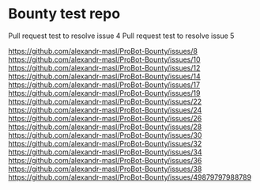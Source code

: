 # Bounty test repo

Pull request test to resolve issue 4
Pull request test to resolve issue 5

https://github.com/alexandr-masl/ProBot-Bounty/issues/8
https://github.com/alexandr-masl/ProBot-Bounty/issues/10
https://github.com/alexandr-masl/ProBot-Bounty/issues/12
https://github.com/alexandr-masl/ProBot-Bounty/issues/14
https://github.com/alexandr-masl/ProBot-Bounty/issues/17
https://github.com/alexandr-masl/ProBot-Bounty/issues/19
https://github.com/alexandr-masl/ProBot-Bounty/issues/22
https://github.com/alexandr-masl/ProBot-Bounty/issues/24
https://github.com/alexandr-masl/ProBot-Bounty/issues/26
https://github.com/alexandr-masl/ProBot-Bounty/issues/28
https://github.com/alexandr-masl/ProBot-Bounty/issues/30
https://github.com/alexandr-masl/ProBot-Bounty/issues/32
https://github.com/alexandr-masl/ProBot-Bounty/issues/34
https://github.com/alexandr-masl/ProBot-Bounty/issues/36
https://github.com/alexandr-masl/ProBot-Bounty/issues/38
https://github.com/alexandr-masl/ProBot-Bounty/issues/49879797988789